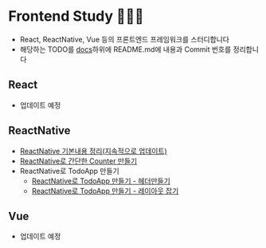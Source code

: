 # Frontend Study 👨🏻‍💻
- React, ReactNative, Vue 등의 프론트엔드 프레임워크를 스터디합니다
- 해당하는 TODO를 [docs](./docs)하위에 README.md에 내용과 Commit 번호를 정리합니다

## React
- 업데이트 예정

## ReactNative
- [ReactNative 기본내용 정리(지속적으로 업데이트)](docs/ReactNative/0-react-native-study.md)
- [ReactNative로 간단한 Counter 만들기](./docs/ReactNative/1-react-native-counterapp.md)
- ReactNative로 TodoApp 만들기
  - [ReactNative로 TodoApp 만들기 - 헤더만들기](./docs/ReactNattive/../ReactNative/2-react-native-todoapp-0.md)
  - [ReactNative로 TodoApp 만들기 - 레이아웃 잡기](./docs/ReactNattive/../ReactNative/2-react-native-todoapp-1.md)
## Vue
- 업데이트 예정

